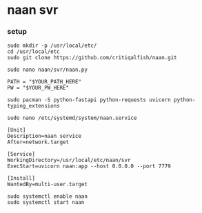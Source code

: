 # naan svr

### setup
`sudo mkdir -p /usr/local/etc/`  
`cd /usr/local/etc`  
`sudo git clone https://github.com/critiqalfish/naan.git`  

`sudo nano naan/svr/naan.py`  
```
PATH = "$YOUR_PATH_HERE"
PW = "$YOUR_PW_HERE"
```
`sudo pacman -S python-fastapi python-requests uvicorn python-typing_extensions`  

`sudo nano /etc/systemd/system/naan.service`  
```
[Unit]
Description=naan service
After=network.target

[Service]
WorkingDirectory=/usr/local/etc/naan/svr
ExecStart=uvicorn naan:app --host 0.0.0.0 --port 7779

[Install]
WantedBy=multi-user.target
```
`sudo systemctl enable naan`  
`sudo systemctl start naan`  